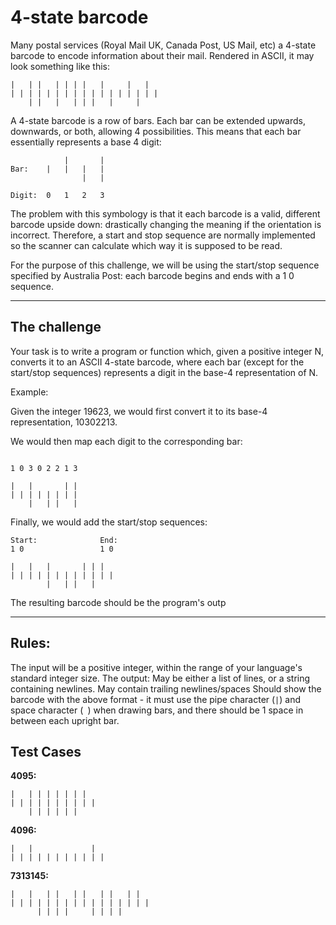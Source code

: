 # 4-state barcode


Many postal services (Royal Mail UK, Canada Post, US Mail, etc) a 4-state barcode to encode information about their mail. Rendered in ASCII, it may look something like this:

```
|   | |   | | | |   |     |   |
| | | | | | | | | | | | | | | | |
    | |   |   | | |   |     |
```

A 4-state barcode is a row of bars. Each bar can be extended upwards, downwards, or both, allowing 4 possibilities. This means that each bar essentially represents a base 4 digit:

```
            |       |
Bar:    |   |   |   |
                |   |

Digit:  0   1   2   3
```
The problem with this symbology is that it each barcode is a valid, different barcode upside down: drastically changing the meaning if the orientation is incorrect. Therefore, a start and stop sequence are normally implemented so the scanner can calculate which way it is supposed to be read.

For the purpose of this challenge, we will be using the start/stop sequence specified by Australia Post: each barcode begins and ends with a 1 0 sequence.

- - -

## The challenge 

Your task is to write a program or function which, given a positive integer N, converts it to an ASCII 4-state barcode, where each bar (except for the start/stop sequences) represents a digit in the base-4 representation of N.

Example:

Given the integer 19623, we would first convert it to its base-4 representation, 10302213.

We would then map each digit to the corresponding bar:
```

1 0 3 0 2 2 1 3

|   |       | |
| | | | | | | |
    |   | |   |
```
Finally, we would add the start/stop sequences:

```
Start:              End:
1 0                 1 0

|   |   |       | | |
| | | | | | | | | | | |
        |   | |   |
```
The resulting barcode should be the program's outp
- - -

## Rules:

The input will be a positive integer, within the range of your language's standard integer size.
The output:
May be either a list of lines, or a string containing newlines.
May contain trailing newlines/spaces
Should show the barcode with the above format - it must use the pipe character (`|`) and space character (` `) when drawing bars, and there should be 1 space in between each upright bar.

## Test Cases

**4095:**

```
|   | | | | | | |  
| | | | | | | | | |
    | | | | | |    
```
**4096:**

```
|   |             |  
| | | | | | | | | | |

```
**7313145:**

```
|   |   | |   | |   | |   | |  
| | | | | | | | | | | | | | | |
      | | | |     | | | |      
```
